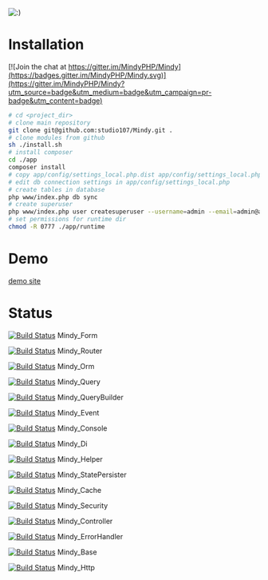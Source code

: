 ![:)](https://pp.vk.me/c631918/v631918218/21a33/sUXTu6oTN-U.jpg)

# Installation

[![Join the chat at https://gitter.im/MindyPHP/Mindy](https://badges.gitter.im/MindyPHP/Mindy.svg)](https://gitter.im/MindyPHP/Mindy?utm_source=badge&utm_medium=badge&utm_campaign=pr-badge&utm_content=badge)

```bash
# cd <project_dir>
# clone main repository
git clone git@github.com:studio107/Mindy.git .
# clone modules from github
sh ./install.sh
# install composer
cd ./app
composer install
# copy app/config/settings_local.php.dist app/config/settings_local.php
# edit db connection settings in app/config/settings_local.php
# create tables in database
php www/index.php db sync
# create superuser
php www/index.php user createsuperuser --username=admin --email=admin@admin.com
# set permissions for runtime dir
chmod -R 0777 ./app/runtime
```

# Demo

[demo site](http://demo.mindy-cms.com/)

# Status

[![Build Status](https://travis-ci.org/MindyPHP/Mindy_Form.svg?branch=master)](https://travis-ci.org/MindyPHP/Mindy_Form) Mindy_Form

[![Build Status](https://travis-ci.org/MindyPHP/Mindy_Router.svg?branch=master)](https://travis-ci.org/MindyPHP/Mindy_Router) Mindy_Router

[![Build Status](https://travis-ci.org/MindyPHP/Mindy_Orm.svg?branch=master)](https://travis-ci.org/MindyPHP/Mindy_Orm) Mindy_Orm

[![Build Status](https://travis-ci.org/MindyPHP/Mindy_Query.svg?branch=master)](https://travis-ci.org/MindyPHP/Mindy_Query) Mindy_Query

[![Build Status](https://travis-ci.org/MindyPHP/Mindy_QueryBuilder.svg?branch=master)](https://travis-ci.org/MindyPHP/Mindy_QueryBuilder) Mindy_QueryBuilder

[![Build Status](https://travis-ci.org/MindyPHP/Mindy_Event.svg?branch=master)](https://travis-ci.org/MindyPHP/Mindy_Event) Mindy_Event

[![Build Status](https://travis-ci.org/MindyPHP/Mindy_Console.svg?branch=master)](https://travis-ci.org/MindyPHP/Mindy_Console) Mindy_Console

[![Build Status](https://travis-ci.org/MindyPHP/Mindy_Di.svg?branch=master)](https://travis-ci.org/MindyPHP/Mindy_Di) Mindy_Di

[![Build Status](https://travis-ci.org/MindyPHP/Mindy_Helper.svg?branch=master)](https://travis-ci.org/MindyPHP/Mindy_Helper) Mindy_Helper

[![Build Status](https://travis-ci.org/MindyPHP/Mindy_StatePersister.svg?branch=master)](https://travis-ci.org/MindyPHP/Mindy_StatePersister) Mindy_StatePersister

[![Build Status](https://travis-ci.org/MindyPHP/Mindy_Cache.svg?branch=master)](https://travis-ci.org/MindyPHP/Mindy_Cache) Mindy_Cache

[![Build Status](https://travis-ci.org/MindyPHP/Mindy_Security.svg?branch=master)](https://travis-ci.org/MindyPHP/Mindy_Security) Mindy_Security

[![Build Status](https://travis-ci.org/MindyPHP/Mindy_Controller.svg?branch=master)](https://travis-ci.org/MindyPHP/Mindy_Controller) Mindy_Controller

[![Build Status](https://travis-ci.org/MindyPHP/Mindy_ErrorHandler.svg?branch=master)](https://travis-ci.org/MindyPHP/Mindy_ErrorHandler) Mindy_ErrorHandler

[![Build Status](https://travis-ci.org/MindyPHP/Mindy_Base.svg?branch=master)](https://travis-ci.org/MindyPHP/Mindy_Base) Mindy_Base

[![Build Status](https://travis-ci.org/MindyPHP/Mindy_Http.svg?branch=master)](https://travis-ci.org/MindyPHP/Mindy_Http) Mindy_Http
